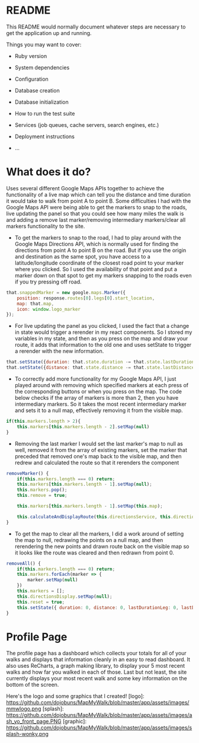 # README

This README would normally document whatever steps are necessary to get the
application up and running.

Things you may want to cover:

* Ruby version

* System dependencies

* Configuration

* Database creation

* Database initialization

* How to run the test suite

* Services (job queues, cache servers, search engines, etc.)

* Deployment instructions

* ...

# What does it do?

Uses several different Google Maps APIs together to achieve the functionality of a live map which can tell you the distance and time duration it would take
to walk from point A to point B.  Some difficulties I had with the Google Maps API were being able to get the markers to snap to the roads, live updating the panel
so that you could see how many miles the walk is and adding a remove last marker/removing intermediary markers/clear all markers functionality to the site.  

* To get the markers to snap to the road, I had to play around with the Google Maps Directions API, which is normally used for finding the directions from point A to point B on the road.  But if you use the origin and destination as the same spot, you have access to a latitude/longitude coordinate of the closest road point to your marker where you clicked.  So I used the availability of that point and put a marker down on that spot to get my markers snapping to the roads even if you try pressing off road.  

```javascript
that.snappedMarker = new google.maps.Marker({
    position: response.routes[0].legs[0].start_location,
    map: that.map,
    icon: window.logo_marker
});
```

* For live updating the panel as you clicked, I used the fact that a change in state would trigger a rerender in my react components.  So I stored my variables in my state, and then as you press on the map and draw your route, it adds that information to the old one and uses setState to trigger a rerender with the new information.

```javascript
that.setState({duration: that.state.duration -= that.state.lastDurationLeg});
that.setState({distance: that.state.distance -= that.state.lastDistanceLeg});
```

* To correctly add more functionality for my Google Maps API, I just played around with removing which specified markers at each press of the corresponding buttons or when you press on the map.  The code below checks if the array of markers is more than 2, then you have intermediary markers.  So it takes the most recent intermediary marker and sets it to a null map, effectively removing it from the visible map.

```javascript
if(this.markers.length > 2){
    this.markers[this.markers.length - 2].setMap(null)
}
```

* Removing the last marker I would set the last marker's map to null as well, removed it from the array of existing markers, set the marker that preceded that removed one's map back to the visible map, and then redrew and calculated the route so that it rerenders the component

```javascript
removeMarker() {
    if(this.markers.length === 0) return;
    this.markers[this.markers.length - 1].setMap(null);
    this.markers.pop();
    this.remove = true;

    this.markers[this.markers.length - 1].setMap(this.map);

    this.calculateAndDisplayRoute(this.directionsService, this.directionsDisplay);
}
```

* To get the map to clear all the markers, I did a work around of setting the map to null, redrawing the points on a null map, and then rerendering the new points and drawn route back on the visible map so it looks like the route was cleared and then redrawn from point 0.

```javascript
removeAll() {
    if(this.markers.length === 0) return;
    this.markers.forEach(marker => {
        marker.setMap(null)
    })
    this.markers = [];
    this.directionsDisplay.setMap(null);
    this.reset = true;
    this.setState({ duration: 0, distance: 0, lastDurationLeg: 0, lastDistanceLeg: 0 })
}
```

# Profile Page

The profile page has a dashboard which collects your totals for all of your walks and displays that information cleanly in an easy to read dashboard.  It also 
uses ReCharts, a graph making library, to display your 5 most recent walks and how far you walked in each of those.  Last but not least, the site currently displays your most recent walk and some key information on the bottom of the screen.

Here's the logo and some graphics that I created!
[logo]: https://github.com/dojobuns/MapMyWalk/blob/master/app/assets/images/mmwlogo.png
[splash]: https://github.com/dojobuns/MapMyWalk/blob/master/app/assets/images/ash_yo_front_page.PNG
[graphic]: https://github.com/dojobuns/MapMyWalk/blob/master/app/assets/images/splash-wonky.png